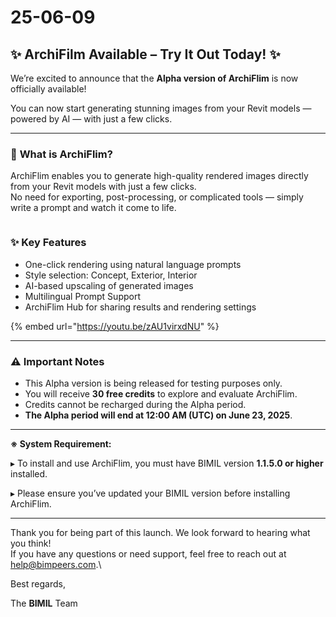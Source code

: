 # 25-06-09

## ✨ ArchiFilm Available – Try It Out Today! ✨

We’re excited to announce that the **Alpha version of ArchiFlim** is now officially available!

You can now start generating stunning images from your Revit models — powered by AI — with just a few clicks.

***

### 📌 **What is ArchiFlim?**

ArchiFlim enables you to generate high-quality rendered images directly from your Revit models with just a few clicks.\
No need for exporting, post-processing, or complicated tools — simply write a prompt and watch it come to life.

<figure><img src="../../.gitbook/assets/ArchiFilm_Image_20250605102834 1.gif" alt=""><figcaption></figcaption></figure>

### ✨ **Key Features**

* One-click rendering using natural language prompts
* Style selection: Concept, Exterior, Interior
* AI-based upscaling of generated images
* Multilingual Prompt Support
* ArchiFlim Hub for sharing results and rendering settings

{% embed url="https://youtu.be/zAU1virxdNU" %}

***

### ⚠️ **Important Notes**

* This Alpha version is being released for testing purposes only.
* You will receive **30 free credits** to explore and evaluate ArchiFlim.
* Credits cannot be recharged during the Alpha period.
* **The Alpha period will end at 12:00 AM (UTC) on June 23, 2025**.

***

**※ System Requirement:**

▸ To install and use ArchiFlim, you must have BIMIL version **1.1.5.0 or higher** installed.

▸ Please ensure you’ve updated your BIMIL version before installing ArchiFlim.

***

Thank you for being part of this launch. We look forward to hearing what you think!\
If you have any questions or need support, feel free to reach out at [help@bimpeers.com](mailto:help@bimpeers.com?subject=undefined\&body=undefined).\


Best regards,

The **BIMIL** Team
